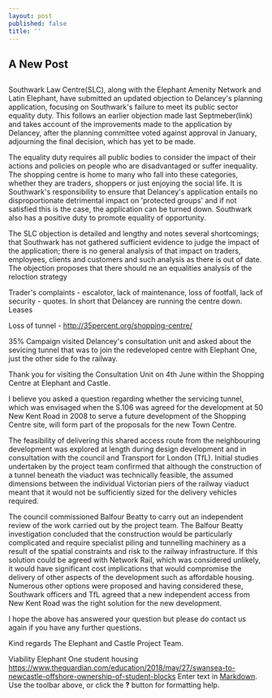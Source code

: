 ```yaml
---
layout: post
published: false
title: ''
---
```

## A New Post
## 
Southwark Law Centre(SLC), along with the Elephant Amenity Network and Latin Elephant, have submitted an updated objection to Delancey's planning application, focusing on Southwark's failure to meet its public sector equality duty.  This follows an earlier objection made last Septmeber(link) and takes account of the improvements made to the application by Delancey, after the planning committee voted against approval in January, adjourning the final decision, which has yet to be made.

The equality duty requires all public bodies to consider the impact of their actions and policies on people who are disadvantaged or suffer inequality.  The shopping centre is home to many who fall into these categories, whether they are traders, shoppers or just enjoying the social life.  It is Southwark's responsibility to ensure that Delancey's application entails no disproportionate detrimental impact on 'protected groups' and if not satisfied this is the case, the application can be turned down.  Southwark also has a positive duty to promote equality of opportunity.

The SLC objection is detailed and lengthy and notes several shortcomings; that Southwark has not gathered sufficient evidence to judge the impact of the application; there is no general analysis of that impact on traders, employees, clients and customers and such analysis as there is out of date. The objection proposes that there should ne an equalities analysis of the reloction strategy 



Trader's complaints - escalotor, lack of maintenance, loss of footfall, lack of security - quotes.  In short that Delancey are running the centre down.  Leases

Loss of tunnel - http://35percent.org/shopping-centre/

35% Campaign visited Delancey's consultation unit and asked about the sevicing tunnel that was to join the redeveloped centre with Elephant One, just the other side fo the railway.

Thank you for visiting the Consultation Unit on 4th June within the Shopping Centre at Elephant and Castle. 

I believe you asked a question regarding whether the servicing tunnel, which was envisaged when the S.106 was agreed for the development at 50 New Kent Road in 2008 to serve a future development of the Shopping Centre site, will form part of the proposals for the new Town Centre.

The feasibility of delivering this shared access route from the neighbouring development was explored at length during design development and in consultation with the council and Transport for London (TfL). Initial studies undertaken by the project team confirmed that although the construction of a tunnel beneath the viaduct was technically feasible, the assumed dimensions between the individual Victorian piers of the railway viaduct meant that it would not be sufficiently sized for the delivery vehicles required. 

The council commissioned Balfour Beatty to carry out an independent review of the work carried out by the project team. The Balfour Beatty investigation concluded that the construction would be particularly complicated and require specialist piling and tunnelling machinery as a result of the spatial constraints and risk to the railway infrastructure. If this solution could be agreed with Network Rail, which was considered unlikely, it would have significant cost implications that would compromise the delivery of other aspects of the development such as affordable housing. Numerous other options were proposed and having considered these, Southwark officers and TfL agreed that a new independent access from New Kent Road was the right solution for the new development.

I hope the above has answered your question but please do contact us again if you have any further questions.

Kind regards
The Elephant and Castle Project Team.

Viability
Elephant One student housing https://www.theguardian.com/education/2018/may/27/swansea-to-newcastle-offshore-ownership-of-student-blocks
Enter text in [Markdown](http://daringfireball.net/projects/markdown/). Use the toolbar above, or click the **?** button for formatting help.

